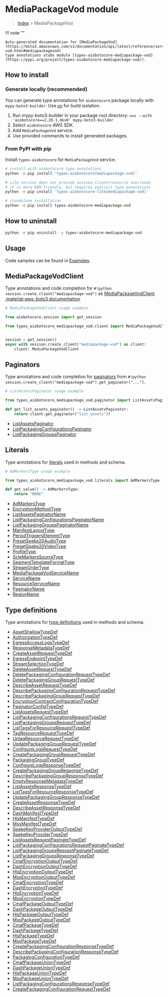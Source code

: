 # MediaPackageVod module

> [Index](../README.md) > MediaPackageVod


!!! note ""

    Auto-generated documentation for [MediaPackageVod](https://boto3.amazonaws.com/v1/documentation/api/latest/reference/services/mediapackage-vod.html#mediapackagevod)
    type annotations stubs module [types-aiobotocore-mediapackage-vod](https://pypi.org/project/types-aiobotocore-mediapackage-vod/).

## How to install

### Generate locally (recommended)

You can generate type annotations for `aiobotocore` package locally with `mypy-boto3-builder`.
Use [uv](https://docs.astral.sh/uv/getting-started/installation/) for build isolation.

1. Run mypy-boto3-builder in your package root directory: `uvx --with 'aiobotocore==2.20.1.dev0' mypy-boto3-builder`
1. Select `aiobotocore` AWS SDK.
1. Add `MediaPackageVod` service.
1. Use provided commands to install generated packages.



### From PyPI with pip

Install `types-aiobotocore` for `MediaPackageVod` service.

```bash
# install with aiobotocore type annotations
python -m pip install 'types-aiobotocore[mediapackage-vod]'

# Lite version does not provide session.client/resource overloads
# it is more RAM-friendly, but requires explicit type annotations
python -m pip install 'types-aiobotocore-lite[mediapackage-vod]'

# standalone installation
python -m pip install types-aiobotocore-mediapackage-vod
```



## How to uninstall

```bash
python -m pip uninstall -y types-aiobotocore-mediapackage-vod
```

## Usage

Code samples can be found in [Examples](./usage.md).

## MediaPackageVodClient

Type annotations and code completion for  `#!python session.create_client("mediapackage-vod")` as [MediaPackageVodClient](./client.md)
[:material-aws: boto3 documentation](https://boto3.amazonaws.com/v1/documentation/api/latest/reference/services/mediapackage-vod.html#MediaPackageVod.Client)

```python
# MediaPackageVodClient usage example

from aiobotocore.session import get_session

from types_aiobotocore_mediapackage_vod.client import MediaPackageVodClient


session = get_session()
async with session.create_client("mediapackage-vod") as client:
    client: MediaPackageVodClient
```


## Paginators

Type annotations and code completion for
[paginators](./paginators.md)
from `#!python session.create_client("mediapackage-vod").get_paginator("...")`.

```python
# ListAssetsPaginator usage example

from types_aiobotocore_mediapackage_vod.paginator import ListAssetsPaginator

def get_list_assets_paginator() -> ListAssetsPaginator:
    return client.get_paginator("list_assets"))
```

- [ListAssetsPaginator](./paginators.md#listassetspaginator)
- [ListPackagingConfigurationsPaginator](./paginators.md#listpackagingconfigurationspaginator)
- [ListPackagingGroupsPaginator](./paginators.md#listpackaginggroupspaginator)








## Literals

Type annotations for [literals](./literals.md) used in methods and schema.

```python
# AdMarkersType usage example

from types_aiobotocore_mediapackage_vod.literals import AdMarkersType

def get_value() -> AdMarkersType:
    return "NONE"
```

- [AdMarkersType](./literals.md#admarkerstype)
- [EncryptionMethodType](./literals.md#encryptionmethodtype)
- [ListAssetsPaginatorName](./literals.md#listassetspaginatorname)
- [ListPackagingConfigurationsPaginatorName](./literals.md#listpackagingconfigurationspaginatorname)
- [ListPackagingGroupsPaginatorName](./literals.md#listpackaginggroupspaginatorname)
- [ManifestLayoutType](./literals.md#manifestlayouttype)
- [PeriodTriggersElementType](./literals.md#periodtriggerselementtype)
- [PresetSpeke20AudioType](./literals.md#presetspeke20audiotype)
- [PresetSpeke20VideoType](./literals.md#presetspeke20videotype)
- [ProfileType](./literals.md#profiletype)
- [ScteMarkersSourceType](./literals.md#sctemarkerssourcetype)
- [SegmentTemplateFormatType](./literals.md#segmenttemplateformattype)
- [StreamOrderType](./literals.md#streamordertype)
- [MediaPackageVodServiceName](./literals.md#mediapackagevodservicename)
- [ServiceName](./literals.md#servicename)
- [ResourceServiceName](./literals.md#resourceservicename)
- [PaginatorName](./literals.md#paginatorname)
- [RegionName](./literals.md#regionname)




## Type definitions

Type annotations for [type definitions](./type_defs.md) used in methods and schema.

- [AssetShallowTypeDef](./type_defs.md#assetshallowtypedef)
- [AuthorizationTypeDef](./type_defs.md#authorizationtypedef)
- [EgressAccessLogsTypeDef](./type_defs.md#egressaccesslogstypedef)
- [ResponseMetadataTypeDef](./type_defs.md#responsemetadatatypedef)
- [CreateAssetRequestTypeDef](./type_defs.md#createassetrequesttypedef)
- [EgressEndpointTypeDef](./type_defs.md#egressendpointtypedef)
- [StreamSelectionTypeDef](./type_defs.md#streamselectiontypedef)
- [DeleteAssetRequestTypeDef](./type_defs.md#deleteassetrequesttypedef)
- [DeletePackagingConfigurationRequestTypeDef](./type_defs.md#deletepackagingconfigurationrequesttypedef)
- [DeletePackagingGroupRequestTypeDef](./type_defs.md#deletepackaginggrouprequesttypedef)
- [DescribeAssetRequestTypeDef](./type_defs.md#describeassetrequesttypedef)
- [DescribePackagingConfigurationRequestTypeDef](./type_defs.md#describepackagingconfigurationrequesttypedef)
- [DescribePackagingGroupRequestTypeDef](./type_defs.md#describepackaginggrouprequesttypedef)
- [EncryptionContractConfigurationTypeDef](./type_defs.md#encryptioncontractconfigurationtypedef)
- [PaginatorConfigTypeDef](./type_defs.md#paginatorconfigtypedef)
- [ListAssetsRequestTypeDef](./type_defs.md#listassetsrequesttypedef)
- [ListPackagingConfigurationsRequestTypeDef](./type_defs.md#listpackagingconfigurationsrequesttypedef)
- [ListPackagingGroupsRequestTypeDef](./type_defs.md#listpackaginggroupsrequesttypedef)
- [ListTagsForResourceRequestTypeDef](./type_defs.md#listtagsforresourcerequesttypedef)
- [TagResourceRequestTypeDef](./type_defs.md#tagresourcerequesttypedef)
- [UntagResourceRequestTypeDef](./type_defs.md#untagresourcerequesttypedef)
- [UpdatePackagingGroupRequestTypeDef](./type_defs.md#updatepackaginggrouprequesttypedef)
- [ConfigureLogsRequestTypeDef](./type_defs.md#configurelogsrequesttypedef)
- [CreatePackagingGroupRequestTypeDef](./type_defs.md#createpackaginggrouprequesttypedef)
- [PackagingGroupTypeDef](./type_defs.md#packaginggrouptypedef)
- [ConfigureLogsResponseTypeDef](./type_defs.md#configurelogsresponsetypedef)
- [CreatePackagingGroupResponseTypeDef](./type_defs.md#createpackaginggroupresponsetypedef)
- [DescribePackagingGroupResponseTypeDef](./type_defs.md#describepackaginggroupresponsetypedef)
- [EmptyResponseMetadataTypeDef](./type_defs.md#emptyresponsemetadatatypedef)
- [ListAssetsResponseTypeDef](./type_defs.md#listassetsresponsetypedef)
- [ListTagsForResourceResponseTypeDef](./type_defs.md#listtagsforresourceresponsetypedef)
- [UpdatePackagingGroupResponseTypeDef](./type_defs.md#updatepackaginggroupresponsetypedef)
- [CreateAssetResponseTypeDef](./type_defs.md#createassetresponsetypedef)
- [DescribeAssetResponseTypeDef](./type_defs.md#describeassetresponsetypedef)
- [DashManifestTypeDef](./type_defs.md#dashmanifesttypedef)
- [HlsManifestTypeDef](./type_defs.md#hlsmanifesttypedef)
- [MssManifestTypeDef](./type_defs.md#mssmanifesttypedef)
- [SpekeKeyProviderOutputTypeDef](./type_defs.md#spekekeyprovideroutputtypedef)
- [SpekeKeyProviderTypeDef](./type_defs.md#spekekeyprovidertypedef)
- [ListAssetsRequestPaginateTypeDef](./type_defs.md#listassetsrequestpaginatetypedef)
- [ListPackagingConfigurationsRequestPaginateTypeDef](./type_defs.md#listpackagingconfigurationsrequestpaginatetypedef)
- [ListPackagingGroupsRequestPaginateTypeDef](./type_defs.md#listpackaginggroupsrequestpaginatetypedef)
- [ListPackagingGroupsResponseTypeDef](./type_defs.md#listpackaginggroupsresponsetypedef)
- [CmafEncryptionOutputTypeDef](./type_defs.md#cmafencryptionoutputtypedef)
- [DashEncryptionOutputTypeDef](./type_defs.md#dashencryptionoutputtypedef)
- [HlsEncryptionOutputTypeDef](./type_defs.md#hlsencryptionoutputtypedef)
- [MssEncryptionOutputTypeDef](./type_defs.md#mssencryptionoutputtypedef)
- [CmafEncryptionTypeDef](./type_defs.md#cmafencryptiontypedef)
- [DashEncryptionTypeDef](./type_defs.md#dashencryptiontypedef)
- [HlsEncryptionTypeDef](./type_defs.md#hlsencryptiontypedef)
- [MssEncryptionTypeDef](./type_defs.md#mssencryptiontypedef)
- [CmafPackageOutputTypeDef](./type_defs.md#cmafpackageoutputtypedef)
- [DashPackageOutputTypeDef](./type_defs.md#dashpackageoutputtypedef)
- [HlsPackageOutputTypeDef](./type_defs.md#hlspackageoutputtypedef)
- [MssPackageOutputTypeDef](./type_defs.md#msspackageoutputtypedef)
- [CmafPackageTypeDef](./type_defs.md#cmafpackagetypedef)
- [DashPackageTypeDef](./type_defs.md#dashpackagetypedef)
- [HlsPackageTypeDef](./type_defs.md#hlspackagetypedef)
- [MssPackageTypeDef](./type_defs.md#msspackagetypedef)
- [CreatePackagingConfigurationResponseTypeDef](./type_defs.md#createpackagingconfigurationresponsetypedef)
- [DescribePackagingConfigurationResponseTypeDef](./type_defs.md#describepackagingconfigurationresponsetypedef)
- [PackagingConfigurationTypeDef](./type_defs.md#packagingconfigurationtypedef)
- [CmafPackageUnionTypeDef](./type_defs.md#cmafpackageuniontypedef)
- [DashPackageUnionTypeDef](./type_defs.md#dashpackageuniontypedef)
- [HlsPackageUnionTypeDef](./type_defs.md#hlspackageuniontypedef)
- [MssPackageUnionTypeDef](./type_defs.md#msspackageuniontypedef)
- [ListPackagingConfigurationsResponseTypeDef](./type_defs.md#listpackagingconfigurationsresponsetypedef)
- [CreatePackagingConfigurationRequestTypeDef](./type_defs.md#createpackagingconfigurationrequesttypedef)

